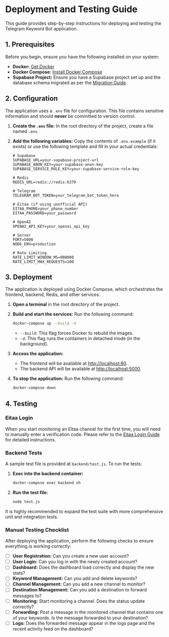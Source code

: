 # Deployment and Testing Guide

This guide provides step-by-step instructions for deploying and testing the Telegram Keyword Bot application.

## 1. Prerequisites

Before you begin, ensure you have the following installed on your system:

- **Docker:** [Get Docker](https://docs.docker.com/get-docker/)
- **Docker Compose:** [Install Docker Compose](https://docs.docker.com/compose/install/)
- **Supabase Project:** Ensure you have a Supabase project set up and the database schema migrated as per the [Migration Guide](./migration_to_supabase.md).

## 2. Configuration

The application uses a `.env` file for configuration. This file contains sensitive information and should **never** be committed to version control.

1.  **Create the `.env` file:** In the root directory of the project, create a file named `.env`.

2.  **Add the following variables:** Copy the contents of `.env.example` (if it exists) or use the following template and fill in your actual credentials:

    ```
    # Supabase
    SUPABASE_URL=your-supabase-project-url
    SUPABASE_ANON_KEY=your-supabase-anon-key
    SUPABASE_SERVICE_ROLE_KEY=your-supabase-service-role-key

    # Redis
    REDIS_URL=redis://redis:6379

    # Telegram
    TELEGRAM_BOT_TOKEN=your_telegram_bot_token_here

    # Eitaa (if using unofficial API)
    EITAA_PHONE=your_phone_number
    EITAA_PASSWORD=your_password

    # OpenAI
    OPENAI_API_KEY=your_openai_api_key

    # Server
    PORT=5000
    NODE_ENV=production

    # Rate Limiting
    RATE_LIMIT_WINDOW_MS=900000
    RATE_LIMIT_MAX_REQUESTS=100
    ```

## 3. Deployment

The application is deployed using Docker Compose, which orchestrates the frontend, backend, Redis, and other services.

1.  **Open a terminal** in the root directory of the project.

2.  **Build and start the services:** Run the following command:

    ```bash
    docker-compose up --build -d
    ```

    - `--build`: This flag forces Docker to rebuild the images.
    - `-d`: This flag runs the containers in detached mode (in the background).

3.  **Access the application:**
    - The frontend will be available at [http://localhost:80](http://localhost:80).
    - The backend API will be available at [http://localhost:5000](http://localhost:5000).

4.  **To stop the application:** Run the following command:

    ```bash
    docker-compose down
    ```

## 4. Testing

### Eitaa Login

When you start monitoring an Eitaa channel for the first time, you will need to manually enter a verification code. Please refer to the [Eitaa Login Guide](./Eitaa_Login_Guide.md) for detailed instructions.

### Backend Tests

A sample test file is provided at `backend/test.js`. To run the tests:

1.  **Exec into the backend container:**

    ```bash
    docker-compose exec backend sh
    ```

2.  **Run the test file:**

    ```bash
    node test.js
    ```

It is highly recommended to expand the test suite with more comprehensive unit and integration tests.

### Manual Testing Checklist

After deploying the application, perform the following checks to ensure everything is working correctly:

- [ ] **User Registration:** Can you create a new user account?
- [ ] **User Login:** Can you log in with the newly created account?
- [ ] **Dashboard:** Does the dashboard load correctly and display the new stats?
- [ ] **Keyword Management:** Can you add and delete keywords?
- [ ] **Channel Management:** Can you add a new channel to monitor?
- [ ] **Destination Management:** Can you add a destination to forward messages to?
- [ ] **Monitoring:** Start monitoring a channel. Does the status update correctly?
- [ ] **Forwarding:** Post a message in the monitored channel that contains one of your keywords. Is the message forwarded to your destination?
- [ ] **Logs:** Does the forwarded message appear in the logs page and the recent activity feed on the dashboard?
